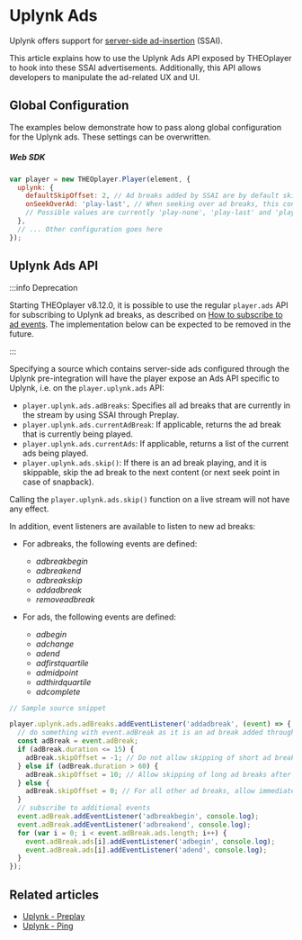 # Uplynk Ads

Uplynk offers support for [server-side ad-insertion](https://docs.uplynk.com/docs/ads) (SSAI).

This article explains how to use the Uplynk Ads API exposed by THEOplayer to hook into these SSAI advertisements.
Additionally, this API allows developers to manipulate the ad-related UX and UI.

## Global Configuration

The examples below demonstrate how to pass along global configuration for the Uplynk ads. These settings can be overwritten.

##### Web SDK

```js
var player = new THEOplayer.Player(element, {
  uplynk: {
    defaultSkipOffset: 2, // Ad breaks added by SSAI are by default skippable after two seconds. Optional and defaults to unskippable.
    onSeekOverAd: 'play-last', // When seeking over ad breaks, this configuration decides how to snapback and play any missed ad breaks.
    // Possible values are currently 'play-none', 'play-last' and 'play-all' where 'play-none' is the default.
  },
  // ... Other configuration goes here
});
```

## Uplynk Ads API

:::info Deprecation

Starting THEOplayer v8.12.0, it is possible to use the regular `player.ads` API for subscribing to Uplynk ad breaks, as described on [How to subscribe to ad events](../../01-ads/11-how-to-subscribe-to-ad-events.md).
The implementation below can be expected to be removed in the future.

:::

Specifying a source which contains server-side ads configured through the Uplynk pre-integration will have the player
expose an Ads API specific to Uplynk, i.e. on the `player.uplynk.ads` API:

- `player.uplynk.ads.adBreaks`: Specifies all ad breaks that are currently in the stream by using SSAI through Preplay.
- `player.uplynk.ads.currentAdBreak`: If applicable, returns the ad break that is currently being played.
- `player.uplynk.ads.currentAds`: If applicable, returns a list of the current ads being played.
- `player.uplynk.ads.skip()`: If there is an ad break playing, and it is skippable, skip the ad break to the next content (or next seek point in case of snapback).

Calling the `player.uplynk.ads.skip()` function on a live stream will not have any effect.

In addition, event listeners are available to listen to new ad breaks:

- For adbreaks, the following events are defined:
  - _adbreakbegin_
  - _adbreakend_
  - _adbreakskip_
  - _addadbreak_
  - _removeadbreak_

- For ads, the following events are defined:
  - _adbegin_
  - _adchange_
  - _adend_
  - _adfirstquartile_
  - _admidpoint_
  - _adthirdquartile_
  - _adcomplete_

```js
// Sample source snippet

player.uplynk.ads.adBreaks.addEventListener('addadbreak', (event) => {
  // do something with event.adBreak as it is an ad break added through SSAI, an example:
  const adBreak = event.adBreak;
  if (adBreak.duration <= 15) {
    adBreak.skipOffset = -1; // Do not allow skipping of short ad breaks
  } else if (adBreak.duration > 60) {
    adBreak.skipOffset = 10; // Allow skipping of long ad breaks after ten seconds
  } else {
    adBreak.skipOffset = 0; // For all other ad breaks, allow immediate skipping
  }
  // subscribe to additional events
  event.adBreak.addEventListener('adbreakbegin', console.log);
  event.adBreak.addEventListener('adbreakend', console.log);
  for (var i = 0; i < event.adBreak.ads.length; i++) {
    event.adBreak.ads[i].addEventListener('adbegin', console.log);
    event.adBreak.ads[i].addEventListener('adend', console.log);
  }
});
```

## Related articles

- [Uplynk - Preplay](01-preplay.md)
- [Uplynk - Ping](03-ping.md)
